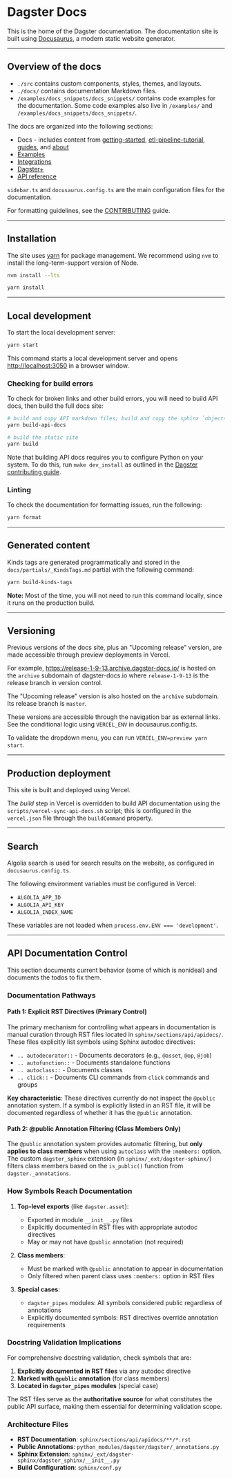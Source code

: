 # Dagster Docs

This is the home of the Dagster documentation. The documentation site is built using [Docusaurus](https://docusaurus.io/), a modern static website generator.

---

## Overview of the docs

- `./src` contains custom components, styles, themes, and layouts.
- `./docs/` contains documentation Markdown files.
- `/examples/docs_snippets/docs_snippets/` contains code examples for the documentation. Some code examples also live in `/examples/` and `/examples/docs_snippets/docs_snippets/`.

The docs are organized into the following sections:

- Docs - includes content from [getting-started](./docs/getting-started/), [etl-pipeline-tutorial](./docs/etl-pipeline-tutorial/), [guides](./docs/guides/), and [about](./docs/about/)
- [Examples](./docs/examples/)
- [Integrations](./docs/integrations/)
- [Dagster+](./docs/dagster-plus/)
- [API reference](./docs/api/)

`sidebar.ts` and `docusaurus.config.ts` are the main configuration files for the documentation.

For formatting guidelines, see the [CONTRIBUTING](CONTRIBUTING.md) guide.

---

## Installation

The site uses [yarn](https://yarnpkg.com/) for package management. We recommend using `nvm` to install the long-term-support version of Node.

```bash
nvm install --lts
```

```bash
yarn install
```

---

## Local development

To start the local development server:

```bash
yarn start
```

This command starts a local development server and opens [http://localhost:3050](http://localhost:3050) in a browser window.

### Checking for build errors

To check for broken links and other build errors, you will need to build API docs, then build the full docs site:

```bash
# build and copy API markdown files; build and copy the sphinx `objects.inv` to static/
yarn build-api-docs

# build the static site
yarn build
```

Note that building API docs requires you to configure Python on your system. To do this, run `make dev_install` as outlined in the [Dagster contributing guide](https://docs.dagster.io/about/contributing).

### Linting

To check the documentation for formatting issues, run the following:

```bash
yarn format
```

---

## Generated content

Kinds tags are generated programmatically and stored in the `docs/partials/_KindsTags.md` partial with the following command:

```sh
yarn build-kinds-tags
```

**Note:** Most of the time, you will not need to run this command locally, since it runs on the production build.

---

## Versioning

Previous versions of the docs site, plus an "Upcoming release" version, are made accessible through preview deployments in Vercel.

For example, https://release-1-9-13.archive.dagster-docs.io/ is hosted on the `archive` subdomain of dagster-docs.io where `release-1-9-13` is the release branch in version control.

The "Upcoming release" version is also hosted on the `archive` subdomain. Its release branch is `master`.

These versions are accessible through the navigation bar as external links. See the conditional logic using `VERCEL_ENV` in docusaurus.config.ts.

To validate the dropdown menu, you can run `VERCEL_ENV=preview yarn start`.

---

## Production deployment

This site is built and deployed using Vercel.

The _build_ step in Vercel is overridden to build API documentation using the `scripts/vercel-sync-api-docs.sh` script; this is configured in the `vercel.json` file through the `buildCommand` property.

---

## Search

Algolia search is used for search results on the website, as configured in `docusaurus.config.ts`.

The following environment variables must be configured in Vercel:

- `ALGOLIA_APP_ID`
- `ALGOLIA_API_KEY`
- `ALGOLIA_INDEX_NAME`

These variables are not loaded when `process.env.ENV === 'development'`.

---

## API Documentation Control

This section documents current behavior (some of which is nonideal) and documents the todos to fix them.

### Documentation Pathways

#### Path 1: Explicit RST Directives (Primary Control)

The primary mechanism for controlling what appears in documentation is manual curation through RST files located in `sphinx/sections/api/apidocs/`. These files explicitly list symbols using Sphinx autodoc directives:

- `.. autodecorator::` - Documents decorators (e.g., `@asset`, `@op`, `@job`)
- `.. autofunction::` - Documents standalone functions
- `.. autoclass::` - Documents classes
- `.. click::` - Documents CLI commands from `click` commands and groups

**Key characteristic**: These directives currently do not inspect the `@public` annotation system. If a symbol is explicitly listed in an RST file, it will be documented regardless of whether it has the `@public` annotation.

#### Path 2: @public Annotation Filtering (Class Members Only)

The `@public` annotation system provides automatic filtering, but **only applies to class members** when using `autoclass` with the `:members:` option. The custom `dagster_sphinx` extension (in `sphinx/_ext/dagster-sphinx/`) filters class members based on the `is_public()` function from `dagster._annotations`.

### How Symbols Reach Documentation

1. **Top-level exports** (like `dagster.asset`):

   - Exported in module `__init__.py` files
   - Explicitly documented in RST files with appropriate autodoc directives
   - May or may not have `@public` annotation (not required)

2. **Class members**:

   - Must be marked with `@public` annotation to appear in documentation
   - Only filtered when parent class uses `:members:` option in RST files

3. **Special cases**:
   - `dagster_pipes` modules: All symbols considered public regardless of annotations
   - Explicitly documented symbols: RST directives override annotation requirements

### Docstring Validation Implications

For comprehensive docstring validation, check symbols that are:

1. **Explicitly documented in RST files** via any autodoc directive
2. **Marked with `@public` annotation** (for class members)
3. **Located in `dagster_pipes` modules** (special case)

The RST files serve as the **authoritative source** for what constitutes the public API surface, making them essential for determining validation scope.

### Architecture Files

- **RST Documentation**: `sphinx/sections/api/apidocs/**/*.rst`
- **Public Annotations**: `python_modules/dagster/dagster/_annotations.py`
- **Sphinx Extension**: `sphinx/_ext/dagster-sphinx/dagster_sphinx/__init__.py`
- **Build Configuration**: `sphinx/conf.py`
